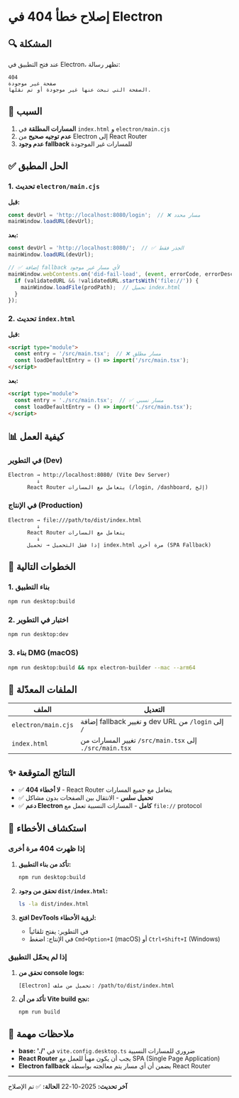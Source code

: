 # إصلاح خطأ 404 في Electron

## 🔍 المشكلة

عند فتح التطبيق في Electron، تظهر رسالة:
```
404
صفحة غير موجودة
الصفحة التي تبحث عنها غير موجودة أو تم نقلها.
```

## 🎯 السبب

1. **المسارات المطلقة** في `index.html` و `electron/main.cjs`
2. **عدم توجيه صحيح** من Electron إلى React Router
3. **عدم وجود fallback** للمسارات غير الموجودة

## ✅ الحل المطبق

### 1. تحديث `electron/main.cjs`

**قبل:**
```javascript
const devUrl = 'http://localhost:8080/login';  // ❌ مسار محدد
mainWindow.loadURL(devUrl);
```

**بعد:**
```javascript
const devUrl = 'http://localhost:8080/';  // ✅ الجذر فقط
mainWindow.loadURL(devUrl);

// ✅ إضافة fallback لأي مسار غير موجود
mainWindow.webContents.on('did-fail-load', (event, errorCode, errorDescription, validatedURL) => {
  if (validatedURL && !validatedURL.startsWith('file://')) {
    mainWindow.loadFile(prodPath);  // تحميل index.html
  }
});
```

### 2. تحديث `index.html`

**قبل:**
```html
<script type="module">
  const entry = '/src/main.tsx';  // ❌ مسار مطلق
  const loadDefaultEntry = () => import('/src/main.tsx');
</script>
```

**بعد:**
```html
<script type="module">
  const entry = './src/main.tsx';  // ✅ مسار نسبي
  const loadDefaultEntry = () => import('./src/main.tsx');
</script>
```

## 📊 كيفية العمل

### في التطوير (Dev)
```
Electron → http://localhost:8080/ (Vite Dev Server)
         ↓
      React Router يتعامل مع المسارات (/login, /dashboard, إلخ)
```

### في الإنتاج (Production)
```
Electron → file:///path/to/dist/index.html
         ↓
      React Router يتعامل مع المسارات
         ↓
      إذا فشل التحميل → تحميل index.html مرة أخرى (SPA Fallback)
```

## 🚀 الخطوات التالية

### 1. بناء التطبيق
```bash
npm run desktop:build
```

### 2. اختبار في التطوير
```bash
npm run desktop:dev
```

### 3. بناء DMG (macOS)
```bash
npm run desktop:build && npx electron-builder --mac --arm64
```

## 🔧 الملفات المعدّلة

| الملف | التعديل |
|------|--------|
| `electron/main.cjs` | إضافة fallback و تغيير dev URL من `/login` إلى `/` |
| `index.html` | تغيير المسارات من `/src/main.tsx` إلى `./src/main.tsx` |

## ✨ النتائج المتوقعة

- ✅ **لا أخطاء 404** - React Router يتعامل مع جميع المسارات
- ✅ **تحميل سلس** - الانتقال بين الصفحات بدون مشاكل
- ✅ **دعم Electron كامل** - المسارات النسبية تعمل مع `file://` protocol

## 🐛 استكشاف الأخطاء

### إذا ظهرت 404 مرة أخرى

1. **تأكد من بناء التطبيق:**
   ```bash
   npm run desktop:build
   ```

2. **تحقق من وجود `dist/index.html`:**
   ```bash
   ls -la dist/index.html
   ```

3. **افتح DevTools لرؤية الأخطاء:**
   - في التطوير: يفتح تلقائياً
   - في الإنتاج: اضغط `Cmd+Option+I` (macOS) أو `Ctrl+Shift+I` (Windows)

### إذا لم يحمّل التطبيق

1. **تحقق من console logs:**
   ```
   [Electron] تحميل من ملف: /path/to/dist/index.html
   ```

2. **تأكد من أن Vite build نجح:**
   ```bash
   npm run build
   ```

## 📝 ملاحظات مهمة

- **base: './'** في `vite.config.desktop.ts` ضروري للمسارات النسبية
- **React Router** يجب أن يكون مهيأ للعمل مع SPA (Single Page Application)
- **Electron fallback** يضمن أن أي مسار يتم معالجته بواسطة React Router

---

**آخر تحديث:** 2025-10-22
**الحالة:** ✅ تم الإصلاح
